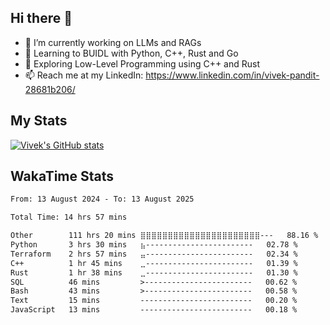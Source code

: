 ## Hi there 👋

- 🔭 I’m currently working on LLMs and RAGs
- 🌱 Learning to BUIDL with Python, C++, Rust and Go 
- 🤔 Exploring Low-Level Programming using C++ and Rust 
- 📫 Reach me at my LinkedIn: https://www.linkedin.com/in/vivek-pandit-28681b206/

## My Stats
[![Vivek's GitHub stats](https://github-readme-stats.vercel.app/api?username=ipanditi&show_icons=true&theme=dark)](https://ipanditi.github.io/)

## WakaTime Stats
<!--START_SECTION:waka-->

```txt
From: 13 August 2024 - To: 13 August 2025

Total Time: 14 hrs 57 mins

Other        111 hrs 20 mins ⣿⣿⣿⣿⣿⣿⣿⣿⣿⣿⣿⣿⣿⣿⣿⣿⣿⣿⣿⣿⣿⣿---   88.16 %
Python       3 hrs 30 mins   ⣦------------------------   02.78 %
Terraform    2 hrs 57 mins   ⣤------------------------   02.34 %
C++          1 hr 45 mins    ⣀------------------------   01.39 %
Rust         1 hr 38 mins    ⣀------------------------   01.30 %
SQL          46 mins         >------------------------   00.62 %
Bash         43 mins         >------------------------   00.58 %
Text         15 mins         -------------------------   00.20 %
JavaScript   13 mins         -------------------------   00.18 %
```

<!--END_SECTION:waka-->


